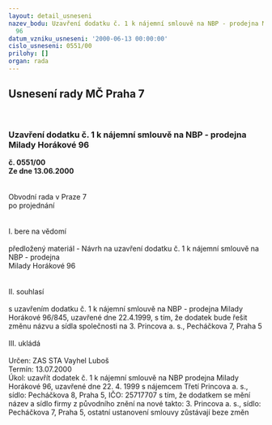 ```yaml
---
layout: detail_usneseni
nazev_bodu: Uzavření dodatku č. 1 k nájemní smlouvě na NBP - prodejna Milady Horákové
  96
datum_vzniku_usneseni: '2000-06-13 00:00:00'
cislo_usneseni: 0551/00
prilohy: []
organ: rada
---
```

<div id="ucUsn_pList" class="usn">
	<span><h2>Usnesení rady MČ Praha 7 </h2>
<br></span><div class="standBody">
<span><h3>Uzavření dodatku č. 1 k nájemní smlouvě na NBP - prodejna Milady Horákové 96</h3></span><div class="center">
		<strong>č. 0551/00</strong><br>
	</div>
<div class="center">
		<strong>Ze dne 13.06.2000</strong><br><br>
	</div>     <br>Obvodní rada v Praze 7<br>po projednání<br><br><br>I.	bere na vědomí<br><br> předložený materiál - Návrh na uzavření dodatku č. 1 k nájemní smlouvě na NBP - prodejna <br>Milady Horákové 96<br><br><br>II.	souhlasí <br><br>s uzavřením dodatku č. 1 k nájemní smlouvě na NBP - prodejna Milady Horákové 96/845, uzavřené dne 22.4.1999, s tím, že dodatek bude řešit změnu názvu a sídla společnosti na 3. Princova a. s., Pecháčkova 7, Praha 5<br><br>III.	ukládá <br><br> Určen:	     	ZAS STA Vayhel Luboš<br>Termín: 13.07.2000<br>Úkol:	uzavřít dodatek č. 1 k nájemní smlouvě na NBP prodejna Milady Horákové 96, uzavřené dne 22. 4. 1999 s nájemcem Třetí Princova a. s., sídlo: Pecháčkova 8, Praha 5, IČO: 25717707 s tím, že dodatkem se mění název a sídlo firmy z původního znění na nové takto: 3. Princova a. s., sídlo: Pecháčkova 7, Praha 5,  ostatní ustanovení smlouvy zůstávají beze změn<br> </div>
</div>